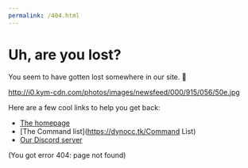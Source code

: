 ```yaml
---
permalink: /404.html
---
```

# Uh, are you lost?

You seem to have gotten lost somewhere in our site. 👀

http://i0.kym-cdn.com/photos/images/newsfeed/000/915/056/50e.jpg

Here are a few cool links to help you get back:

* [The homepage](https://dynocc.tk)
* [The Command list](https://dynocc.tk/Command List)
* [Our Discord server](https://discord.gg/6hRKRsB)

(You got error 404: page not found)
